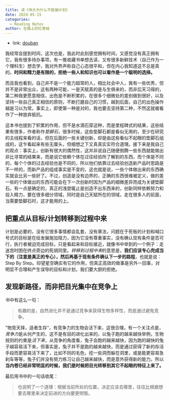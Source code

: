 ```yaml
---
title: 读《伟大为什么不能被计划》
date: 2024-05-15
categories:
  - Reading Notes
author: 在路上的红青蛙
---
```


- link: [douban](https://book.douban.com/subject/36357804/)

我经常会提到时间，这次也是，我此时此刻感觉拥有时间，又感觉没有真正拥有它，我有很多待办事项，有一推收藏书单想去读，又有很多新鲜技术（自己作为一个理科生）想去学，我对外界声称自己心态很平和，但在内心我知道这不总是真的。**时间和精力是有限的，拒绝一些人和知识也可以看作是一个聪明的选择。**

而且我也看到，自己并不是一个能力超常的人，相比社会中人，我有一些优秀，但并不是非常出众，这有两种可能，一是天赋真的是与生俱来的，而非后天习得的，第二种我更愿意相信，出色是不断积累的，在很多个细微处的差别做到很好，以及坚持一些自己真正相信的原则，不断打磨自己的习惯，越到后面，自己的出色操作越是习以为常。事实上，即使第一种是对的，我也要去坚持第二种，不然这就被看作了一种放弃抵抗。

这本书也提到了积累的作用，但不是水滴石穿这种，而是里程碑式的结果，这些结果有很多，作者称作*垫脚石*，很多时候，这些垫脚石都是看似无用的，至少在研究的主线程来看的话，但在后面的一些关键创新，却是由这些看似不起眼的垫脚石组成的，这乍看起来有些无厘头，但细想之下又真真实实符合道理。接下来是我自己的观点：事实上，创新有很大的偶然性，这并非说自己随便倒腾一些东西就能做出非比寻常的结果来，而是说它依赖个体在过往经验所了解到的东西，而个体是不同的，每个个体的过去经验也是不同的，所以他们依靠过去经验创造新产品时思路是不一样的，而新产品的组成事实是不变的，这也就是说，一些个体做出来的东西确实就会比另一些好了。不过，创造是没有边界的，正确的东西很难被定义，做的差一些的个体做出的东西可能会在下一次创新时因为产品的细微差异而成为关键垫脚石。有一点是确定的，真正的浅尝辄止是创造不出东西来的，创新同样依赖努力和投入精力，要在很多细分领域，同时是自己天赋所在的领域，走在很多人的前面，当需要垫脚石时，这才能用的上。

## 把重点从目标/计划转移到过程中来

计划是必要的，没有它很多事情都会乱套，没有章法，问题在于死板的计划和喊口号式的目标是在给发展施加阻力，因为它没有尊重事实，没有确认现有条件是否可行，执行者被迫完成目标，只是看起来和目标接近，就像书中举到的一个例子：走迷宫时困在终点旁边的死胡同里。*转移到过程中来*的意思是，**我们应该专心完成当下的（注意是真正的专心），然后再基于现有条件确认下一步的路程**，也就是说：Step By Step。仰望星空确实有它的作用，但真正高效的做事是另外一回事，对明显不合理和产生误导的目标和计划，我们要大胆的拒绝。

## 发现新路径，而非把目光集中在竞争上

书中有这么一句：
> 有趣的是，自然进化并不是通过竞争来获得生物多样性，而是通过避免竞争。

"物竞天择，适者生存“，有竞争力的生物会活下来，这很合理。有一个关注点是，*竞争力*是从何产生的，这不是有目的进化出来的，以兔子跑的越来越快举例，生物规则的约束是*活下来*，从竞争的角度看，兔子会跑的越来越快，因为跑的越快的兔子越容易活下来，但事实是，兔子并不是跑的越来越快，而是通过获得了新的存活手段而更容易活下来了，比如不同的毛色，挖一些洞而躲在洞里，或是能更容易急刹车等等，兔子们并没有努力练习让自己越来越快，而是意外获得新的能力。所以**当内卷已经非常明显的时候，我们是时候把目光转移到其它不起眼的特征上来了。**

最后用书中的一句话收尾：

> 也说明了一个道理：根据当前所处的位置，决定应该去哪里，往往比根据想要去哪里来决定前进的方向要更明智。